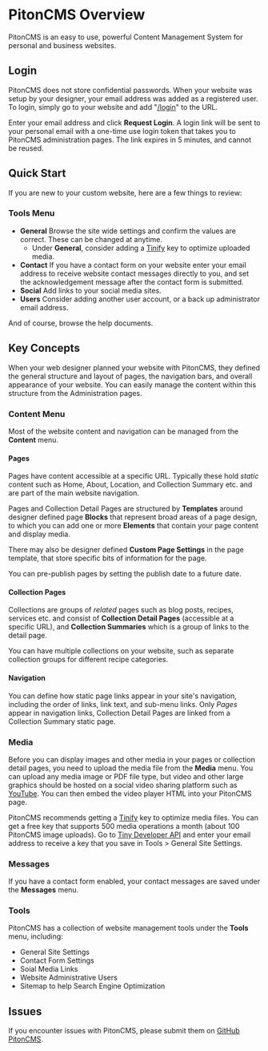 # PitonCMS Overview

PitonCMS is an easy to use, powerful Content Management System for personal and business websites.

## Login
PitonCMS does not store confidential passwords. When your website was setup by your designer, your email address was added as a registered user. To login, simply go to your website and add "[/login](/login)" to the URL.

Enter your email address and click **Request Login**. A login link will be sent to your personal email with a one-time use login token that takes you to PitonCMS administration pages. The link expires in 5 minutes, and cannot be reused.

## Quick Start

If you are new to your custom website, here are a few things to review:

### Tools Menu
* **General** Browse the site wide settings and confirm the values are correct. These can be changed at anytime.
  * Under **General**, consider adding a [Tinify](https://tinyjpg.com/) key to optimize uploaded media.
* **Contact** If you have a contact form on your website enter your email address to receive website contact messages directly to you, and set the acknowledgement message after the contact form is submitted.
* **Social** Add links to your social media sites.
* **Users** Consider adding another user account, or a back up administrator email address.

And of course, browse the help documents.

## Key Concepts
When your web designer planned your website with PitonCMS, they defined the general structure and layout of pages, the navigation bars, and overall appearance of your website. You can easily manage the content within this structure from the Administration pages.

### Content Menu
Most of the website content and navigation can be managed from the **Content** menu.

#### Pages
Pages have content accessible at a specific URL. Typically these hold *static* content such as Home, About, Location, and Collection Summary etc. and are part of the main website navigation.

Pages and Collection Detail Pages are structured by **Templates** around designer defined page **Blocks** that represent broad areas of a page design, to which you can add one or more **Elements** that contain your page content and display media.

There may also be designer defined **Custom Page Settings** in the page template, that store specific bits of information for the page.

You can pre-publish pages by setting the publish date to a future date.

#### Collection Pages
Collections are groups of *related* pages such as blog posts, recipes, services etc. and consist of **Collection Detail Pages** (accessible at a specific URL), and **Collection Summaries** which is a group of links to the detail page.

You can have multiple collections on your website, such as separate collection groups for different recipe categories.

#### Navigation
You can define how static page links appear in your site's navigation, including the order of links, link text, and sub-menu links. Only *Pages* appear in navigation links, Collection Detail Pages are linked from a Collection Summary static page.

### Media
Before you can display images and other media in your pages or collection detail pages, you need to upload the media file from the **Media** menu. You can upload any media image or PDF file type, but video and other large graphics should be hosted on a social video sharing platform such as [YouTube](https://youtube.com). You can then embed the video player HTML into your PitonCMS page.

PitonCMS recommends getting a [Tinify](https://tinyjpg.com/) key to optimize media files. You can get a free key that supports 500 media operations a month (about 100 PitonCMS image uploads). Go to [Tiny Developer API](https://tinyjpg.com/developers) and enter your email address to receive a key that you save in Tools > General Site Settings.

### Messages
If you have a contact form enabled, your contact messages are saved under the **Messages** menu.

### Tools
PitonCMS has a collection of website management tools under the **Tools** menu, including:

* General Site Settings
* Contact Form Settings
* Soial Media Links
* Website Administrative Users
* Sitemap to help Search Engine Optimization

## Issues
If you encounter issues with PitonCMS, please submit them on [GitHub PitonCMS](https://github.com/PitonCMS/Piton/issues).